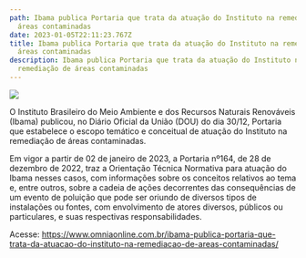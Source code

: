 ```yaml
---
path: Ibama publica Portaria que trata da atuação do Instituto na remediação de
  áreas contaminadas
date: 2023-01-05T22:11:23.767Z
title: Ibama publica Portaria que trata da atuação do Instituto na remediação de
  áreas contaminadas
description: Ibama publica Portaria que trata da atuação do Instituto na
  remediação de áreas contaminadas
---
```

<!--StartFragment-->

![](https://www.omniaonline.com.br/wp-content/uploads/2023/01/Site-LinkedIn-Facebook-2023-01-05T140630.811.png)

O Instituto Brasileiro do Meio Ambiente e dos Recursos Naturais Renováveis (Ibama) publicou, no Diário Oficial da União (DOU) do dia 30/12, Portaria que estabelece o escopo temático e conceitual de atuação do Instituto na remediação de áreas contaminadas.

Em vigor a partir de 02 de janeiro de 2023, a Portaria nº164, de 28 de dezembro de 2022, traz a Orientação Técnica Normativa para atuação do Ibama nesses casos, com informações sobre os conceitos relativos ao tema e, entre outros, sobre a cadeia de ações decorrentes das consequências de um evento de poluição que pode ser oriundo de diversos tipos de instalações ou fontes, com envolvimento de atores diversos, públicos ou particulares, e suas respectivas responsabilidades.

Acesse: https://www.omniaonline.com.br/ibama-publica-portaria-que-trata-da-atuacao-do-instituto-na-remediacao-de-areas-contaminadas/

<!--EndFragment-->